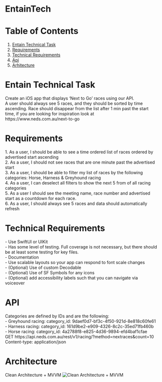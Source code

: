 # EntainTech
# Table of Contents
1. [Entain Technical Task](#entain-technical-task)
2. [Requirements](#requirements)
3. [Technical Requirements](#technical-requirements)
4. [Api](#api)
5. [Arhitecture](#arhitecture)

# Entain Technical Task
<p>Create an iOS app that displays ‘Next to Go’ races using our API.<br>
A user should always see 5 races, and they should be sorted by time ascending. Race should disappear
from the list after 1 min past the start time, if you are looking for inspiration look at<br>
https://www.neds.com.au/next-to-go</p>

# Requirements
<p>
1. As a user, I should be able to see a time ordered list of races ordered by advertised start ascending<br>
2. As a user, I should not see races that are one minute past the advertised start<br>
3. As a user, I should be able to filter my list of races by the following categories: Horse, Harness &amp;
Greyhound racing<br>
4. As a user, I can deselect all filters to show the next 5 from of all racing categories<br>
5. As a user I should see the meeting name, race number and advertised start as a countdown for
each race.<br>
6. As a user, I should always see 5 races and data should automatically refresh<br>
</p>

# Technical Requirements
<p>
- Use SwiftUI or UIKit<br>
- Has some level of testing. Full coverage is not necessary, but there should be at least some testing
for key files.<br>
- Documentation<br>
- Use scalable layouts so your app can respond to font scale changes<br>
- (Optional) Use of custom Decodable<br>
- (Optional) Use of SF Symbols for any icons<br>
- (Optional) add accessibility labels such that you can navigate via voiceover<br>
</p>

# API
<p>
Categories are defined by IDs and are the following:<br>
- Greyhound racing: category_id: 9daef0d7-bf3c-4f50-921d-8e818c60fe61<br>
- Harness racing: category_id: 161d9be2-e909-4326-8c2c-35ed71fb460b<br>
- Horse racing: category_id: 4a2788f8-e825-4d36-9894-efd4baf1cfae<br>
GET https://api.neds.com.au/rest/v1/racing/?method=nextraces&amp;count=10<br>
Content-type: application/json<br>
</p>

# Architecture
Clean Architecture + MVVM
![Clean Architecture + MVVM]([[http://url/to/img.png](https://drive.google.com/file/d/1BNPPlZ8Q_gFWL5ErN3-D8ESeIApWHvcy/view?usp=sharing)])










